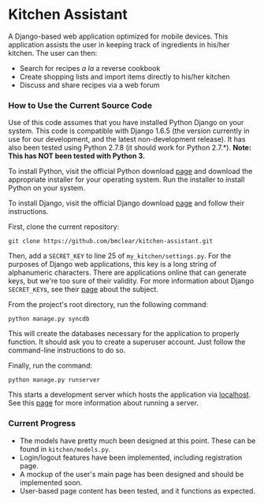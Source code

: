 Kitchen Assistant
=================

A Django-based web application optimized for mobile devices. This application
assists the user in keeping track of ingredients in his/her kitchen. The user
can then:
* Search for recipes *a la* a reverse cookbook
* Create shopping lists and import items directly to his/her kitchen
* Discuss and share recipes via a web forum

### How to Use the Current Source Code
Use of this code assumes that you have installed Python Django on your system. This code
is compatible with Django 1.6.5 (the version currently in use for our development, and the latest
non-development release). It has also been tested using Python 2.7.8 (it should work for Python 2.7.*).
__Note: This has NOT been tested with Python 3.__

To install Python, visit the official Python download [page](https://www.python.org/downloads/) and download the
appropriate installer for your operating system. Run the installer to install Python on your system.

To install Django, visit the official Django download [page](https://www.djangoproject.com/download/) and follow
their instructions.

First, clone the current repository:

`git clone https://github.com/bmclear/kitchen-assistant.git`

Then, add a `SECRET_KEY` to line 25 of `my_kitchen/settings.py`. For the
purposes of Django web applications, this key is a long string of 
alphanumeric characters. There are applications online that can generate keys,
but we're too sure of their validity. For more information about Django
`SECRET_KEY`s, see their [page](https://docs.djangoproject.com/en/1.6/ref/settings/#std:setting-SECRET_KEY) about the subject.

From the project's root directory, run the following command:

`python manage.py syncdb`

This will create the databases necessary for the application to properly
function. It should ask you to create a superuser account. Just follow the
command-line instructions to do so.

Finally, run the command:

`python manage.py runserver`

This starts a development server which hosts the application via
[localhost](http://localhost:8000/kitchen/). See this [page](https://docs.djangoproject.com/en/1.6/ref/django-admin/#runserver-port-or-address-port) for more
information about running a server.

### Current Progress
* The models have pretty much been designed at this point. These can be found
in `kitchen/models.py`.
* Login/logout features have been implemented, including registration page.
* A mockup of the user's main page has been designed and should be implemented
soon.
* User-based page content has been tested, and it functions as expected.
